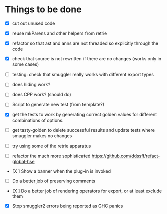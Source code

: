 # Things to be done

- [X] cut out unused code

- [X] reuse mkParens and other helpers from retrie

- [X] refactor so that ast and anns are not threaded so explicitly through the code

- [x] check that source is not rewritten if there are no changes (works only in
  some cases)

- [ ] testing: check that smuggler really works with different export types

- [ ] does hiding work?

- [ ] does CPP work? (should do)

- [ ] Script to generate new test (from template?)

- [X] get the tests to work by generating correct golden values for different
  combinations of options.

- [ ] get tasty-golden to delete successful results and update tests where
  smuggler makes no changes

- [ ] try using some of the retrie apparatus

- [ ] refactor the much more sophisticated https://github.com/ddssff/refact-global-hse

- [X ] Show a banner when the plug-in is invoked

- [ ] Do a better job of preserving comments

- [X ] Do a better job of rendering operators for export, or at least exclude
  them

- [X] Stop smuggler2 errors being reported as GHC panics

